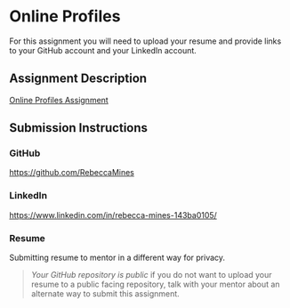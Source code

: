 # Online Profiles
For this assignment you will need to upload your resume and provide links to your GitHub account and your LinkedIn account.

## Assignment Description
[Online Profiles Assignment](https://education.launchcode.org/liftoff/modules/assignments/online-profiles)

## Submission Instructions
 
### GitHub
https://github.com/RebeccaMines
 
### LinkedIn
https://www.linkedin.com/in/rebecca-mines-143ba0105/

### Resume
Submitting resume to mentor in a different way for privacy.

> *Your GitHub repository is public* if you do not want to upload your resume to a public facing repository, talk with your mentor about an alternate way to submit this assignment.
